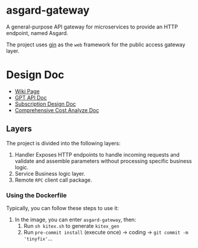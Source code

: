 # asgard-gateway
A general-purpose API gateway for microservices to provide an HTTP endpoint, named Asgard.

The project uses [gin](https://github.com/gin-gonic/gin) as the `web` framework for the public access gateway layer.

# Design Doc

- [Wiki Page](https://gamma.app/public/ChattyAI-l79uftz5bxwbdd8?mode=doc)
- [GPT API Doc](https://renaissancelabs101.notion.site/API-Access-ea86d8bd0e1345799db00bef03a92151?pvs=4)
- [Subscription Design Doc](https://renaissancelabs101.notion.site/Subscription-0ea7aa61c2514dafac72ea1764766fd0?pvs=4)
- [Comprehensive Cost Analyze Doc](https://renaissancelabs101.notion.site/Comprehensive-Cost-Analyze-of-Chatty-AI-System-b417ebe28a8542fe8bec4ee6f90438bb?pvs=4)

## Layers

The project is divided into the following layers:
1. Handler
   Exposes HTTP endpoints to handle incoming requests and validate and assemble parameters without processing specific business logic.
2. Service
   Business logic layer.
3. Remote
   `RPC` client call package.

### Using the Dockerfile

Typically, you can follow these steps to use it:
1. In the image, you can enter `asgard-gateway`, then:
    1. Run `sh kitex.sh` to generate `kitex_gen`
    2. Run `pre-commit install` (execute once) -> coding -> `git commit -m 'tinyfix'`...
